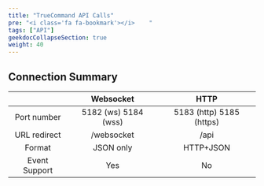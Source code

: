 ```yaml
---
title: "TrueCommand API Calls"
pre: "<i class='fa fa-bookmark'></i>	"
tags: ["API"]
geekdocCollapseSection: true
weight: 40
---
```


## Connection Summary
|  | Websocket | HTTP |
|:---:|:---:|:---:|
| Port number| 5182 (ws) 5184 (wss) | 5183 (http) 5185 (https) |
| URL redirect | /websocket | /api |
|Format | JSON only | HTTP+JSON |
|Event Support| Yes | No |
